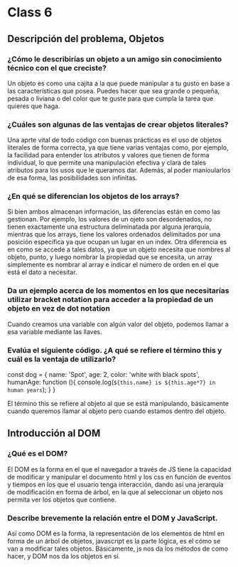 # Class 6

## Descripción del problema, Objetos


### ¿Cómo le describirías un objeto a un amigo sin conocimiento técnico con el que creciste?

Un objeto es como una cajita a la que puede manipular a tu gusto en base a las características que posea. Puedes hacer que sea grande o pequeña, pesada o liviana o del color que te guste para que cumpla la tarea que quieres que haga.

### ¿Cuáles son algunas de las ventajas de crear objetos literales?

Una aprte vital de todo código con buenas prácticas es el uso de objetos literales de forma correcta, ya que tiene varias ventajas como, por ejemplo, la facilidad para entender los atributos y valores que tienen de forma individual, lo que permite una manipulación efectiva y clara de tales atributos para los usos que le queramos dar. Además, al poder manioularlos de esa forma, las posibilidades son infinitas.

### ¿En qué se diferencian los objetos de los arrays?

Si bien ambos almacenan información, las diferencias están en como las gestionan. Por ejemplo, los valores de un ojeto son desordenados, no tienen exactamente una estructura deliminatada por alguna jerarquía, mientras que los arrays, tiene los valores ordenados delimitados por una posición específica ya que ocupan un lugar en un index. Otra diferencia es en como se accede a tales datos, ya que un objeto necesita que nombres al objeto, punto, y luego nombrar la propiedad que se encesita, un array simplemente es nombrar al array e indicar el número de orden en el que está el dato a necesitar.

### Da un ejemplo acerca de los momentos en los que necesitarías utilizar bracket notation para acceder a la propiedad de un objeto en vez de dot notation

Cuando creamos una variable con algún valor del objeto, podemos llamar a esa variable mediante las llaves.

### Evalúa el siguiente código. ¿A qué se refiere el término this y cuál es la ventaja de utilizarlo?

const dog = {
  name: 'Spot',
  age: 2,
  color: 'white with black spots',
  humanAge: function (){
    console.log(`${this.name} is ${this.age*7} in human years`);
  }
}

El término this se refiere al objeto al que se está manipulando, básicamente cuando queremos llamar al objeto pero cuando estamos dentro del objeto.

## Introducción al DOM

### ¿Qué es el DOM?

El DOM es la forma en el que el navegador a través de JS tiene la capacidad de modificar y manipular el documento html y los css en función de eventos y tiempos en los que el usuario tenga interacción, dando así una jerarquía de modificación en forma de árbol, en la que al seleccionar un objeto nos permita ver los objetos que contiene.

### Describe brevemente la relación entre el DOM y JavaScript.

Así como DOM es la forma, la representación de los elementos de html en forma de un árbol de objetos, javascript es la parte lógica, es el cómo se van a modificar tales objetos. Básicamente, js nos da los métodos de como hacer, y DOM nos da los objetos en sí.
